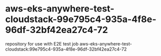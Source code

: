 # aws-eks-anywhere-test-cloudstack-99e795c4-935a-4f8e-96df-32bf42ea27c4-72
repository for use with E2E test job aws-eks-anywhere-test-cloudstack:99e795c4-935a-4f8e-96df-32bf42ea27c4-72
